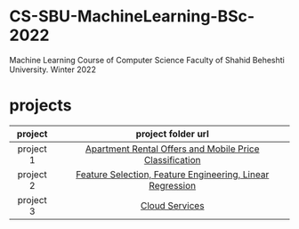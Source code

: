 # CS-SBU-MachineLearning-BSc-2022
Machine Learning Course of Computer Science Faculty of Shahid Beheshti University. Winter 2022


# projects


| project | project folder url|
| :---: | :---: |
| project 1 | [Apartment Rental Offers and Mobile Price Classification](https://github.com/WuedK/CS-SBU-MachineLearning-BSc-2022/tree/main/submits/98222036/project1) |
| project 2 | [Feature Selection, Feature Engineering, Linear Regression](https://github.com/WuedK/CS-SBU-MachineLearning-BSc-2022/tree/main/submits/98222036/project2) |
| project 3 | [Cloud Services](https://github.com/WuedK/CS-SBU-MachineLearning-BSc-2022/tree/main/submits/98222036/project3) |


